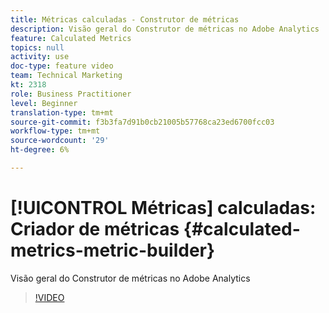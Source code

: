```yaml
---
title: Métricas calculadas - Construtor de métricas
description: Visão geral do Construtor de métricas no Adobe Analytics
feature: Calculated Metrics
topics: null
activity: use
doc-type: feature video
team: Technical Marketing
kt: 2318
role: Business Practitioner
level: Beginner
translation-type: tm+mt
source-git-commit: f3b3fa7d91b0cb21005b57768ca23ed6700fcc03
workflow-type: tm+mt
source-wordcount: '29'
ht-degree: 6%

---
```



# [!UICONTROL Métricas] calculadas: Criador de métricas  {#calculated-metrics-metric-builder}

Visão geral do Construtor de métricas no Adobe Analytics

>[!VIDEO](https://video.tv.adobe.com/v/25411/?quality=12)
